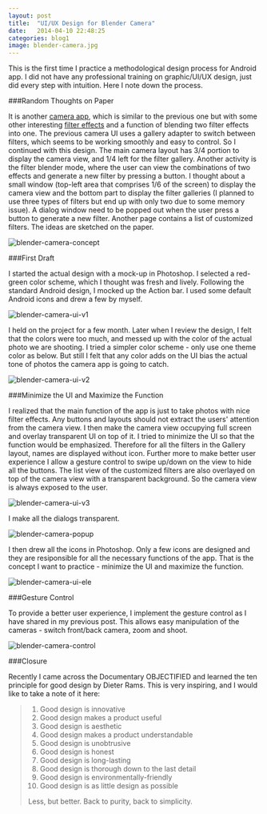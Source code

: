 ```yaml
---
layout: post
title:  "UI/UX Design for Blender Camera"
date:   2014-04-10 22:48:25
categories: blog1
image: blender-camera.jpg
---
```


This is the first time I practice a methodological design process for Android app. I did not have any professional training on graphic/UI/UX design, just did every step with intuition. Here I note down the process.

###Random Thoughts on Paper

It is another [camera app](https://play.google.com/store/apps/details?id=com.littlecheesecake.filterblendercamera.free), which is similar to the previous one but with some other interesting [filter effects](https://github.com/yulu/ShaderFilter) and a function of blending two filter effects into one. The previous camera UI uses a gallery adapter to switch between filters, which seems to be working smoothly and easy to control. So I continued with this design. The main camera layout has 3/4 portion to display the camera view, and 1/4 left for the filter gallery. Another activity is the filter blender mode, where the user can view the combinations of two effects and generate a new filter by pressing a button. I thought about a small window (top-left area that comprises 1/6 of the screen) to display the camera view and the bottom part to display the filter galleries (I planned to use three types of filters but end up with only two due to some memory issue). A dialog window need to be popped out when the user press a button to generate a new filter. Another page contains a list of customized filters. The ideas are sketched on the paper.

![blender-camera-concept](/assets/blender-camera-concept.png)

###First Draft

I started the actual design with a mock-up in Photoshop. I selected a red-green color scheme, which I thought was fresh and lively. Following the standard Android design, I mocked up the Action bar. I used some default Android icons and drew a few by myself.

![blender-camera-ui-v1](/assets/blender-camera-ui-v1.png)

I held on the project for a few month. Later when I review the design, I felt that the colors were too much, and messed up with the color of the actual photo we are shooting. I tried a simpler color scheme - only use one theme color as below. But still I felt that any color adds on the UI bias the actual tone of photos the camera app is going to catch.

![blender-camera-ui-v2](/assets/blender-camera-ui-v2.png)

###Minimize the UI and Maximize the Function

I realized that the main function of the app is just to take photos with nice filter effects. Any buttons and layouts should not extract the users' attention from the camera view. I then make the camera view occupying full screen and overlay transparent UI on top of it. I tried to minimize the UI so that the function would be emphasized. Therefore for all the filters in the Gallery layout, names are displayed without icon. Further more to make better user experience I allow a gesture control to swipe up/down on the view to hide all the buttons. The list view of the customized filters are also overlayed on top of the camera view with a transparent background. So the camera view is always exposed to the user.

![blender-camera-ui-v3](/assets/blender-camera-ui-v3.png)

I make all the dialogs transparent.

![blender-camera-popup](/assets/blender-camera-popup.jpg)

I then drew all the icons in Photoshop. Only a few icons are designed and they are resiponsible for all the necessary functions of the app. That is the concept I want to practice - minimize the UI and maximize the function.

![blender-camera-ui-ele](/assets/blender-camera-ui-ele.png)

###Gesture Control

To provide a better user experience, I implement the gesture control as I have shared in my previous post. This allows easy manipulation of the cameras - switch front/back camera, zoom and shoot.

![blender-camera-control](/assets/blender-camera-control.png)

###Closure

Recently I came across the Documentary OBJECTIFIED and learned the ten principle for good design by Dieter Rams. This is very inspiring, and I would like to take a note of it here:

> 1. Good design is innovative
> 2. Good design makes a product useful
> 3. Good design is aesthetic
> 4. Good design makes a product understandable
> 5. Good design is unobtrusive
> 6. Good design is honest
> 7. Good design is long-lasting
> 8. Good design is thorough down to the last detail
> 9. Good design is environmentally-friendly
> 10. Good design is as little design as possible
>
> Less, but better. Back to purity, back to simplicity.